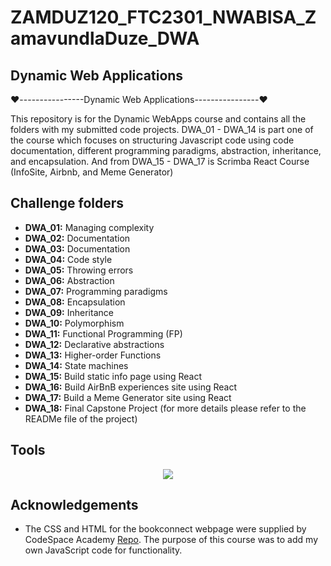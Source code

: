 # ZAMDUZ120_FTC2301_NWABISA_ZamavundlaDuze_DWA

## Dynamic Web Applications

❤️----------------Dynamic Web Applications----------------❤️

This repository is for the Dynamic WebApps course and contains all the folders with my submitted code projects.
DWA_01 - DWA_14 is part one of the course which focuses on structuring Javascript code using code documentation, different programming paradigms, abstraction, inheritance, and encapsulation.
And from DWA_15 - DWA_17 is Scrimba React Course (InfoSite, Airbnb, and Meme Generator)

## Challenge folders

- **DWA_01:** Managing complexity
- **DWA_02:** Documentation
- **DWA_03:** Documentation
- **DWA_04:** Code style
- **DWA_05:** Throwing errors
- **DWA_06:** Abstraction
- **DWA_07:** Programming paradigms
- **DWA_08:** Encapsulation
- **DWA_09:** Inheritance
- **DWA_10:** Polymorphism
- **DWA_11:** Functional Programming (FP)
- **DWA_12:** Declarative abstractions
- **DWA_13:** Higher-order Functions
- **DWA_14:** State machines
- **DWA_15:** Build static info page using React
- **DWA_16:** Build AirBnB experiences site using React
- **DWA_17:** Build a Meme Generator site using React
- **DWA_18:** Final Capstone Project (for more details please refer to the READMe file of the project)

## Tools

<p align="center">
  <a href="https://skillicons.dev">
    <img src="https://skillicons.dev/icons?i=gherkin,lit,redux,react" />
  </a>
</p>

## Acknowledgements

- The CSS and HTML for the bookconnect webpage were supplied by CodeSpace Academy [Repo](https://github.com/CodeSpace-Academy/book-connect.git). The purpose of this course was to add my own JavaScript code for functionality.
